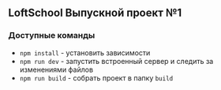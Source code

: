 ## LoftSchool Выпускной проект №1

### Доступные команды

-   `npm install` - установить зависимости
-   `npm run dev` - запустить встроенный сервер и следить за изменениями файлов
-   `npm run build` - собрать проект в папку `build`
